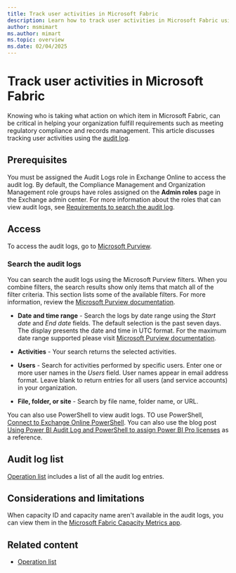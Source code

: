 ```yaml
---
title: Track user activities in Microsoft Fabric
description: Learn how to track user activities in Microsoft Fabric using the audit log.
author: msmimart
ms.author: mimart
ms.topic: overview
ms.date: 02/04/2025
---
```


# Track user activities in Microsoft Fabric

Knowing who is taking what action on which item in Microsoft Fabric, can be critical in helping your organization fulfill requirements such as meeting regulatory compliance and records management. This article discusses tracking user activities using the [audit log](/purview/audit-log-activities).

## Prerequisites

You must be assigned the Audit Logs role in Exchange Online to access the audit log. By default, the Compliance Management and Organization Management role groups have roles assigned on the **Admin roles** page in the Exchange admin center. For more information about the roles that can view audit logs, see [Requirements to search the audit log](/purview/audit-search#before-you-search-the-audit-log).

## Access

To access the audit logs, go to [Microsoft Purview](https://compliance.microsoft.com/auditlogsearch).

### Search the audit logs

You can search the audit logs using the Microsoft Purview filters. When you combine filters, the search results show only items that match all of the filter criteria. This section lists some of the available filters. For more information, review the [Microsoft Purview documentation](/purview).

* **Date and time range** - Search the logs by date range using the *Start date* and *End date* fields. The default selection is the past seven days. The display presents the date and time in UTC format. For the maximum date range supported please visit [Microsoft Purview documentation](https://aka.ms/PurviewAuditRetentionPolicies).

* **Activities** - Your search returns the selected activities.

* **Users** - Search for activities performed by specific users. Enter one or more user names in the *Users* field. User names appear in email address format. Leave blank to return entries for all users (and service accounts) in your organization.

* **File, folder, or site** - Search by file name, folder name, or URL.

You can also use PowerShell to view audit logs. TO use PowerShell, [Connect to Exchange Online PowerShell](/powershell/exchange/connect-to-exchange-online-powershell). You can also use the blog post [Using Power BI Audit Log and PowerShell to assign Power BI Pro licenses](https://powerbi.microsoft.com/blog/using-power-bi-audit-log-and-powershell-to-assign-power-bi-pro-licenses/) as a reference.

## Audit log list

[Operation list](operation-list.md) includes a list of all the audit log entries.

## Considerations and limitations

When capacity ID and capacity name aren't available in the audit logs, you can view them in the [Microsoft Fabric Capacity Metrics app](../enterprise/metrics-app.md).

## Related content

* [Operation list](operation-list.md)
